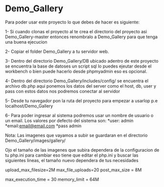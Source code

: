 # Demo_Gallery
Para poder usar este proyecto lo que debes de hacer es siguiente:

1-	Si cuando clonas el proyecto al te crea el directorio del proyecto asi Demo_Gallery-master entonces renombralo a Demo_Gallery para que tenga una buena ejecucion

2-	Copiar el folder Demo_Gallery a tu servidor web.

3-	Dentro del directorio Demo_Gallery/DB ubicado adentro de este proyecto se encuentra la 		base de datoses un script sql lo puedes ejeutar desde el workbench o bien puede hacerlo desde 		phpmyadmin eso es opcional.

4-	Dentro del directorio Demo_Gallery/includes/config/ se encuentra el archivo db.php aqui ponemos los datos del server como el host, db, user y pass con estos datos nos podremos conectar al servidor

5-	Desde tu navegador pon la ruta del proyecto para empezar a usarlop p.e localhost/Demo_Gallery

6-	Para poder ingresar al sistema podremos usar un nombre de usuario o un email.
	Los valores por defecto del sistema son: 
	*user: admin
	*email:email@email.com
	*pass admin
	
Nota: Las imagenes que vayamos a subir se guardaran en el directorio Demo_Gallery/images/gallery/

Ojo el tamaño de las imagenes que subira dependera de la configuracion de tu php.ini para cambiar eso tiene que editar el php.ini y buscar las siguientes lineas, el tamaño nuevo dependera de tus necesidades

upload_max_filesize=2M
max_file_uploads=20
post_max_size = 8M 

max_execution_time = 30
memory_limit = 64M 